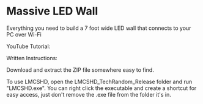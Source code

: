 # Massive LED Wall
Everything you need to build a 7 foot wide LED wall that connects to your PC over Wi-Fi

YouTube Tutorial: 

Written Instructions: 

Download and extract the ZIP file somewhere easy to find.

To use LMCSHD, open the LMCSHD_TechRandom_Release folder and run "LMCSHD.exe". You can right 
click the executable and create a shortcut for easy access, just don't remove the .exe file 
from the folder it's in.
